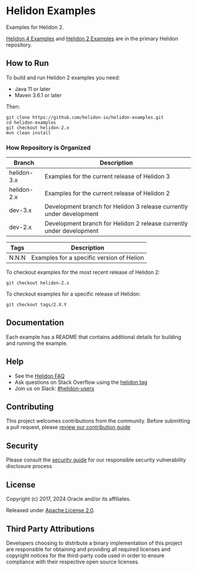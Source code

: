 
# Helidon Examples

Examples for Helidon 2.

[Helidon 4 Examples](https://github.com/helidon-io/helidon/tree/main/examples) and [Helidon 2 Examples](https://github.com/helidon-io/helidon/tree/helidon-2.x/examples) are in the primary Helidon repository.

## How to Run

To build and run Helidon 2 examples you need:

* Java 11 or later
* Maven 3.6.1 or later

Then:

```
git clone https://github.com/helidon-io/helidon-examples.git
cd helidon-examples
git checkout helidon-2.x
mvn clean install
```

### How Repository is Organized

| Branch        | Description |
| ------------- |-------------|
| helidon-3.x   | Examples for the current release of Helidon 3 |
| helidon-2.x   | Examples for the current release of Helidon 2 |
| dev-3.x       | Development branch for Helidon 3 release currently under development |
| dev-2.x       | Development branch for Helidon 2 release currently under development |

| Tags          | Description |
| ------------- |-------------|
| N.N.N         | Examples for a specific version of Helion |

To checkout examples for the most recent release of Helidon 2:

```
git checkout helidon-2.x
```

To checkout examples for a specific release of Helidon:

```
git checkout tags/2.X.Y
```

## Documentation

Each example has a README that contains additional details for building and running the example.

## Help

* See the [Helidon FAQ](https://github.com/oracle/helidon/wiki/FAQ)
* Ask questions on Stack Overflow using the [helidon tag](https://stackoverflow.com/tags/helidon)
* Join us on Slack: [#helidon-users](http://slack.helidon.io)

## Contributing

This project welcomes contributions from the community. Before submitting a pull request, please [review our contribution guide](./CONTRIBUTING.md)

## Security

Please consult the [security guide](./SECURITY.md) for our responsible security vulnerability disclosure process

## License

Copyright (c) 2017, 2024 Oracle and/or its affiliates.

Released under [Apache License 2.0](./LICENSE.txt).

## Third Party Attributions

Developers choosing to distribute a binary implementation of this project are responsible for obtaining and providing all required licenses and copyright notices for the third-party code used in order to ensure compliance with their respective open source licenses.
